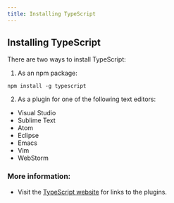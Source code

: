 ```yaml
---
title: Installing TypeScript
---
```

## Installing TypeScript

There are two ways to install TypeScript:

1. As an npm package:
```shell 
npm install -g typescript
```

2. As a plugin for one of the following text editors:
* Visual Studio
* Sublime Text
* Atom
* Eclipse
* Emacs
* Vim
* WebStorm

### More information:
* Visit the [TypeScript website](https://www.typescriptlang.org/index.html#download-links) for links to the plugins.

